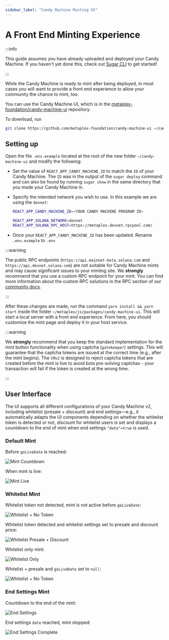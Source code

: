 ```yaml
---
sidebar_label: "Candy Machine Minting UI"
---
```


# A Front End Minting Experience

:::info

This guide assumes you have already uploaded and deployed your Candy Machine. 
If you haven't yet done this, check out [Sugar CLI](/tools/sugar/introduction) to get started!

:::

While the Candy Machine is ready to mint after being deployed, in most cases you will want to provide a front end experience to allow your
community the chance to mint, too.

You can use the Candy Machine UI, which is in
the [metaplex-foundation/candy-machine-ui](https://github.com/metaplex-foundation/candy-machine-ui) repository.

To download, run

```bash
git clone https://github.com/metaplex-foundation/candy-machine-ui ~/candy-machine-ui/
```

## Setting up

Open the file `.env.example` located at the root of the new folder `~/candy-machine-ui` and modify the following:

- Set the value of `REACT_APP_CANDY_MACHINE_ID` to match the `ID` of your Candy Machine. The `ID` was in the output of
  the `sugar deploy` command and can also be found by running `sugar show` in the same directory that you made your Candy Machine in.

- Specify the intended network you wish to use. In this example we are using the `devnet`:
    ```bash
    REACT_APP_CANDY_MACHINE_ID=<YOUR CANDY MACHINE PROGRAM ID>

    REACT_APP_SOLANA_NETWORK=devnet
    REACT_APP_SOLANA_RPC_HOST=https://metaplex.devnet.rpcpool.com/
    ```
- Once your `REACT_APP_CANDY_MACHINE_ID` has been updated. Rename `.env.example` to `.env`

:::warning

The public RPC endpoints (`https://api.mainnet-beta.solana.com` and `https://api.devnet.solana.com`) are not suitable
for Candy Machine mints and may cause significant issues to your minting site. We **strongly** recommend that you use a
custom RPC endpoint for your mint. You can find more information about the custom RPC solutions in the RPC section of
our [community docs](/guides/community#rpc).

:::

After these changes are made, run the command `yarn install && yarn start` inside the
folder `~/metaplex/js/packages/candy-machine-ui`. This will start a local server with a front end experience. From here,
you should customize the mint page and deploy it in your host service.

:::warning

We **strongly** recommend that you keep the standard implementation for the mint button functionality when using
captcha (`gatekeeper`) settings. This will guarantee that the captcha tokens are issued at the correct time (e.g., after
the mint begins). The `CMv2` is designed to reject captcha tokens that are created before the mint is live to avoid bots
pre-solving captchas - your transaction will fail if the token is created at the wrong time.

:::

## User Interface

The UI supports all different configurations of your Candy Machine v2, including whitelist (presale + discount) and end
settings&mdash;e.g., it automatically adapts the UI components depending on whether the whitelist token is detected or
not, discount for whitelist users is set and displays a countdown to the end of mint when end settings `"date"=true` is
used.

### Default Mint

Before `goLiveDate` is reached:

![Mint Countdown](/assets/candy-machine-ui/Mint-1.png#radius#shadow)

When mint is live:

![Mint Live](/assets/candy-machine-ui/Mint-2.png#radius#shadow)

### Whitelist Mint

Whitelist token not detected, mint is not active before `goLiveDate`:

![Whitelist + No Token](/assets/candy-machine-ui/Whitelist-1.png#radius#shadow)

Whitelist token detected and whitelist settings set to presale and discount price:

![Whitelist Presale + Discount](/assets/candy-machine-ui/Whitelist-2.png#radius#shadow)

Whitelist only mint:

![Whitelist Only](/assets/candy-machine-ui/Whitelist-3.png#radius#shadow)

Whitelist + presale and `goLiveDate` set to `null`:

![Whitelist + No Token](/assets/candy-machine-ui/Whitelist-4.png#radius#shadow)

### End Settings Mint

Countdown to the end of the mint:

![End Settings](/assets/candy-machine-ui/EndSettings-1.png#radius#shadow)

End settings `date` reached, mint stopped:

![End Settings Complete](/assets/candy-machine-ui/EndSettings-2.png#radius#shadow)

